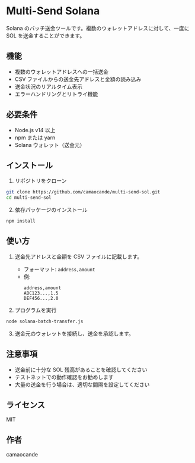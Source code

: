 # Multi-Send Solana

Solana のバッチ送金ツールです。複数のウォレットアドレスに対して、一度に SOL を送金することができます。

## 機能

- 複数のウォレットアドレスへの一括送金
- CSV ファイルからの送金先アドレスと金額の読み込み
- 送金状況のリアルタイム表示
- エラーハンドリングとリトライ機能

## 必要条件

- Node.js v14 以上
- npm または yarn
- Solana ウォレット（送金元）

## インストール

1. リポジトリをクローン

```bash
git clone https://github.com/camaocande/multi-send-sol.git
cd multi-send-sol
```

2. 依存パッケージのインストール

```bash
npm install
```

## 使い方

1. 送金先アドレスと金額を CSV ファイルに記載します。

   - フォーマット: `address,amount`
   - 例:
     ```
     address,amount
     ABC123...,1.5
     DEF456...,2.0
     ```

2. プログラムを実行

```bash
node solana-batch-transfer.js
```

3. 送金元のウォレットを接続し、送金を承認します。

## 注意事項

- 送金前に十分な SOL 残高があることを確認してください
- テストネットでの動作確認をお勧めします
- 大量の送金を行う場合は、適切な間隔を設定してください

## ライセンス

MIT

## 作者

camaocande
